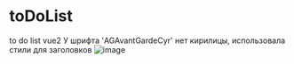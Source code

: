 # toDoList
to do list vue2
 У шрифта 'AGAvantGardeCyr' нет кирилицы, использовала стили для заголовков ![image](https://user-images.githubusercontent.com/73982948/186634604-b124bd41-8bb2-488e-aabd-024f27014585.png)
